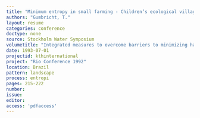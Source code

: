 ```yaml
---
title: "Minimum entropy in small farming - Children’s ecological village Tatui."
authors: "Gumbricht, T."
layout: resume
categories: conference
doctype: none
source: Stockholm Water Symposium
volumetitle: "Integrated measures to overcome barriers to minimizing harmful fluxes from land to water"
date: 1993-07-01
projectid: kthinternational
project: "Rio Conference 1992"
location: Brazil
pattern: landscape
process: entropi
pages: 215-222
number:
issue:
editor:
access: 'pdfaccess'
---
```

